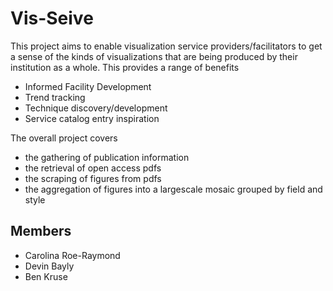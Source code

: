 # Vis-Seive

This project aims to enable visualization service providers/facilitators to get a sense of the kinds of visualizations that are being produced by their institution as a whole. This provides a range of benefits
*  Informed Facility Development 
* Trend tracking
* Technique discovery/development
* Service catalog entry inspiration

The overall project covers
* the gathering of publication information
* the retrieval of open access pdfs
* the scraping of figures from pdfs
* the aggregation of figures into a largescale mosaic grouped by field and style


## Members

* Carolina Roe-Raymond
* Devin Bayly
* Ben Kruse